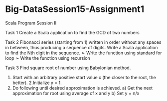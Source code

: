 # Big-DataSession15-Assignment1
Scala Program Session II

Task 1
Create a Scala application to find the GCD of two numbers

Task 2
Fibonacci series (starting from 1) written in order without any spaces in between, thus
producing a sequence of digits.
Write a Scala application to find the Nth digit in the sequence.
➢ Write the function using standard for loop
➢ Write the function using recursion

Task 3
Find square root of number using Babylonian method.
1. Start with an arbitrary positive start value x (the closer to the root, the better).
2.Initialize y = 1.
3. Do following until desired approximation is achieved.
a) Get the next approximation for root using average of x and y
b) Set y = n/x
